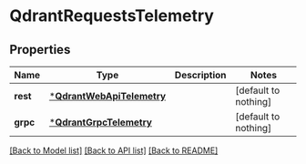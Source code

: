 # QdrantRequestsTelemetry


## Properties
Name | Type | Description | Notes
------------ | ------------- | ------------- | -------------
**rest** | [***QdrantWebApiTelemetry**](QdrantWebApiTelemetry.md) |  | [default to nothing]
**grpc** | [***QdrantGrpcTelemetry**](QdrantGrpcTelemetry.md) |  | [default to nothing]


[[Back to Model list]](../README.md#models) [[Back to API list]](../README.md#api-endpoints) [[Back to README]](../README.md)


